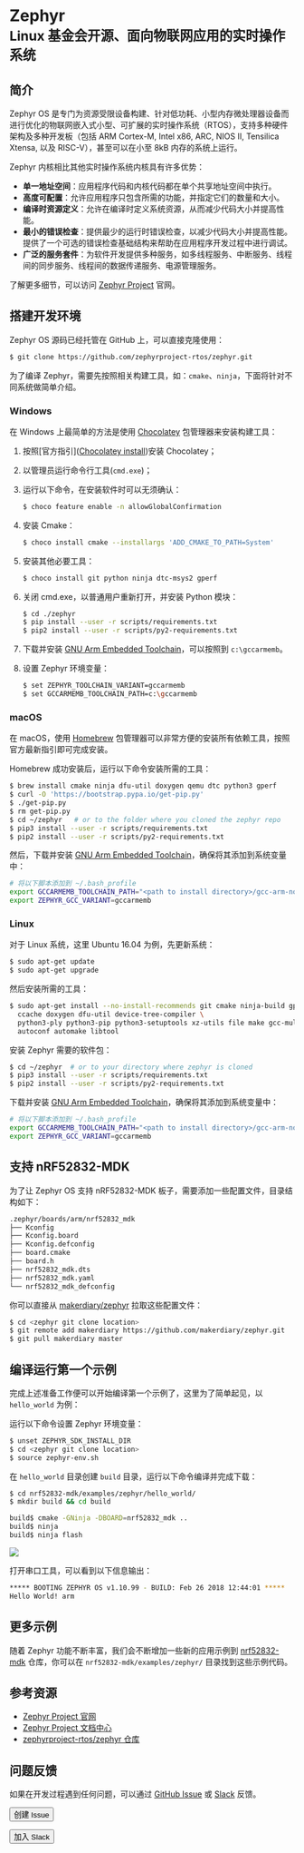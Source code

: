 # Zephyr <br><small>Linux 基金会开源、面向物联网应用的实时操作系统</small>

## 简介

Zephyr OS 是专门为资源受限设备构建、针对低功耗、小型内存微处理器设备而进行优化的物联网嵌入式小型、可扩展的实时操作系统（RTOS），支持多种硬件架构及多种开发板（包括 ARM Cortex-M, Intel x86, ARC, NIOS II, Tensilica Xtensa, 以及 RISC-V），甚至可以在小至 8kB 内存的系统上运行。

Zephyr 内核相比其他实时操作系统内核具有许多优势：

* **单一地址空间**：应用程序代码和内核代码都在单个共享地址空间中执行。
* **高度可配置**：允许应用程序只包含所需的功能，并指定它们的数量和大小。
* **编译时资源定义**：允许在编译时定义系统资源，从而减少代码大小并提高性能。
* **最小的错误检查**：提供最少的运行时错误检查，以减少代码大小并提高性能。提供了一个可选的错误检查基础结构来帮助在应用程序开发过程中进行调试。
* **广泛的服务套件**：为软件开发提供多种服务，如多线程服务、中断服务、线程间的同步服务、线程间的数据传递服务、电源管理服务。

了解更多细节，可以访问 [Zephyr Project](https://www.zephyrproject.org/) 官网。


## 搭建开发环境

Zephyr OS 源码已经托管在 GitHub 上，可以直接克隆使用：

``` sh
$ git clone https://github.com/zephyrproject-rtos/zephyr.git
```

为了编译 Zephyr，需要先按照相关构建工具，如：`cmake`、`ninja`，下面将针对不同系统做简单介绍。

### Windows

在 Windows 上最简单的方法是使用 [Chocolatey](https://chocolatey.org/) 包管理器来安装构建工具：

1. 按照[官方指引]([Chocolatey install](https://chocolatey.org/install))安装 Chocolatey；

2. 以管理员运行命令行工具(`cmd.exe`)；

3. 运行以下命令，在安装软件时可以无须确认：

	``` sh
	$ choco feature enable -n allowGlobalConfirmation
	```

4. 安装 Cmake：

    ``` sh
    $ choco install cmake --installargs 'ADD_CMAKE_TO_PATH=System'
    ```

5. 安装其他必要工具：
    
    ``` sh
    $ choco install git python ninja dtc-msys2 gperf
    ```

6. 关闭 cmd.exe，以普通用户重新打开，并安装 Python 模块：
    
    ``` sh
	$ cd ./zephyr
	$ pip install --user -r scripts/requirements.txt
	$ pip2 install --user -r scripts/py2-requirements.txt
	```

7. 下载并安装 [GNU Arm Embedded Toolchain](https://developer.arm.com/open-source/gnu-toolchain/gnu-rm/downloads)，可以按照到 `c:\gccarmemb`。

8. 设置 Zephyr 环境变量：

	``` sh
	$ set ZEPHYR_TOOLCHAIN_VARIANT=gccarmemb
	$ set GCCARMEMB_TOOLCHAIN_PATH=c:\gccarmemb
	```

### macOS

在 macOS，使用 [Homebrew](http://brew.sh/) 包管理器可以非常方便的安装所有依赖工具，按照官方最新指引即可完成安装。

Homebrew 成功安装后，运行以下命令安装所需的工具：

``` sh
$ brew install cmake ninja dfu-util doxygen qemu dtc python3 gperf
$ curl -O 'https://bootstrap.pypa.io/get-pip.py'
$ ./get-pip.py
$ rm get-pip.py
$ cd ~/zephyr   # or to the folder where you cloned the zephyr repo
$ pip3 install --user -r scripts/requirements.txt
$ pip2 install --user -r scripts/py2-requirements.txt
```

然后，下载并安装 [GNU Arm Embedded Toolchain](https://developer.arm.com/open-source/gnu-toolchain/gnu-rm/downloads)，确保将其添加到系统变量中：

``` sh
# 将以下脚本添加到 ~/.bash_profile 
export GCCARMEMB_TOOLCHAIN_PATH="<path to install directory>/gcc-arm-none-eabi-7-2017-q4-major"
export ZEPHYR_GCC_VARIANT=gccarmemb
```

### Linux

对于 Linux 系统，这里 Ubuntu 16.04 为例，先更新系统：

``` sh
$ sudo apt-get update
$ sudo apt-get upgrade
```

然后安装所需的工具：

``` sh
$ sudo apt-get install --no-install-recommends git cmake ninja-build gperf \
  ccache doxygen dfu-util device-tree-compiler \
  python3-ply python3-pip python3-setuptools xz-utils file make gcc-multilib \
  autoconf automake libtool
```

安装 Zephyr 需要的软件包：

``` sh
$ cd ~/zephyr  # or to your directory where zephyr is cloned
$ pip3 install --user -r scripts/requirements.txt
$ pip2 install --user -r scripts/py2-requirements.txt
```

下载并安装 [GNU Arm Embedded Toolchain](https://developer.arm.com/open-source/gnu-toolchain/gnu-rm/downloads)，确保将其添加到系统变量中：

``` sh
# 将以下脚本添加到 ~/.bash_profile 
export GCCARMEMB_TOOLCHAIN_PATH="<path to install directory>/gcc-arm-none-eabi-7-2017-q4-major"
export ZEPHYR_GCC_VARIANT=gccarmemb
```

## 支持 nRF52832-MDK

为了让 Zephyr OS 支持 nRF52832-MDK 板子，需要添加一些配置文件，目录结构如下：

``` sh
.zephyr/boards/arm/nrf52832_mdk
├── Kconfig
├── Kconfig.board
├── Kconfig.defconfig
├── board.cmake
├── board.h
├── nrf52832_mdk.dts
├── nrf52832_mdk.yaml
└── nrf52832_mdk_defconfig
```

你可以直接从 [makerdiary/zephyr](https://github.com/makerdiary/zephyr) 拉取这些配置文件：

``` sh
$ cd <zephyr git clone location>
$ git remote add makerdiary https://github.com/makerdiary/zephyr.git
$ git pull makerdiary master
```

## 编译运行第一个示例

完成上述准备工作便可以开始编译第一个示例了，这里为了简单起见，以 `hello_world` 为例：

运行以下命令设置 Zephyr 环境变量：

``` sh
$ unset ZEPHYR_SDK_INSTALL_DIR
$ cd <zephyr git clone location>
$ source zephyr-env.sh
```

在 `hello_world` 目录创建 `build` 目录，运行以下命令编译并完成下载：

``` sh
$ cd nrf52832-mdk/examples/zephyr/hello_world/
$ mkdir build && cd build

build$ cmake -GNinja -DBOARD=nrf52832_mdk ..
build$ ninja
build$ ninja flash
```

![](../../zephyr/images/hello_world_ninja_building.png)

打开串口工具，可以看到以下信息输出：

``` sh
***** BOOTING ZEPHYR OS v1.10.99 - BUILD: Feb 26 2018 12:44:01 *****
Hello World! arm
```

## 更多示例

随着 Zephyr 功能不断丰富，我们会不断增加一些新的应用示例到 [nrf52832-mdk](https://github.com/makerdiary/nrf52832-mdk) 仓库，你可以在 `nrf52832-mdk/examples/zephyr/` 目录找到这些示例代码。

## 参考资源

* [Zephyr Project 官网](https://www.zephyrproject.org/)
* [Zephyr Project 文档中心](http://docs.zephyrproject.org/index.html)
* [zephyrproject-rtos/zephyr 仓库](https://github.com/zephyrproject-rtos/zephyr)

## 问题反馈

如果在开发过程遇到任何问题，可以通过 [GitHub Issue](https://github.com/makerdiary/nrf52832-mdk/issues) 或 [Slack](https://join.slack.com/t/makerdiary/shared_invite/enQtMzIxNTA4MjkwMjc2LTM5MzcyNDhjYjI3YjEwOWE1YzM3YmE0YWEzNGNkNDU3NmE5M2M0MWYyM2QzZTFkNzQ2YjdmMWJlZjIwYmQwMDk) 反馈。

<a href="https://github.com/makerdiary/nrf52832-mdk/issues/new"><button data-md-color-primary="indigo"><i class="fa fa-github"></i> 创建 Issue</button></a>

<a href="https://join.slack.com/t/makerdiary/shared_invite/enQtMzIxNTA4MjkwMjc2LTM5MzcyNDhjYjI3YjEwOWE1YzM3YmE0YWEzNGNkNDU3NmE5M2M0MWYyM2QzZTFkNzQ2YjdmMWJlZjIwYmQwMDk"><button data-md-color-primary="red"><i class="fa fa-slack"></i> 加入 Slack</button></a>

